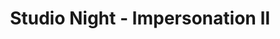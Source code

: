---
title: Studio Night - Impersonation II
year: 1926
opening_date: 
closing_date:
layout: productions
featured_image: 
image_caption:
image_credit:
playbill: 
category: 
Theatre: Theatre Jacksonville
cast:
  Performer: Elizabeth Palmer Tyler
crew:
orchestra:
external_links:
---